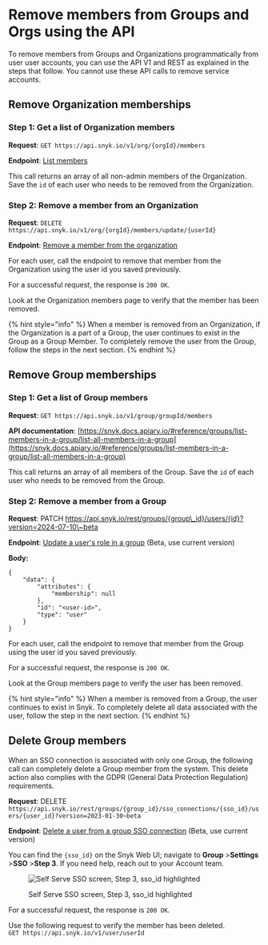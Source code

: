 # Remove members from Groups and Orgs using the API

To remove members from Groups and Organizations programmatically from user user accounts, you can use the API V1 and REST as explained in the steps that follow. You cannot use these API calls to remove service accounts.

## Remove Organization memberships

### Step 1: Get a list of Organization members

**Request**: `GET https://api.snyk.io/v1/org/{orgId}/members`

**Endpoint**: [List members](../../snyk-api/reference/organizations-v1.md#org-orgid-members)

This call returns an array of all non-admin members of the Organization. Save the `id` of each user who needs to be removed from the Organization.

### Step 2: Remove a member from an Organization

**Request**: `DELETE https://api.snyk.io/v1/org/{orgId}/members/update/{userId}`

**Endpoint**: [Remove a member from the organization](../../snyk-api/reference/organizations-v1.md#org-orgid-members-userid-1)

For each user, call the endpoint to remove that member from the Organization using the user id you saved previously.

For a successful request, the response is `200 OK`.

Look at the Organization members page to verify that the member has been removed.

{% hint style="info" %}
When a member is removed from an Organization, if the Organization is a part of a Group, the user continues to exist in the Group as a Group Member. To completely remove the user from the Group, follow the steps in the next section.
{% endhint %}

## Remove Group memberships

### Step 1: Get a list of Group members

**Request**: `GET https://api.snyk.io/v1/group/groupId/members`

**API documentation**: [https://snyk.docs.apiary.io/#reference/groups/list-members-in-a-group/list-all-members-in-a-group](https://snyk.docs.apiary.io/#reference/groups/list-members-in-a-group/list-all-members-in-a-group)

This call returns an array of all members of the Group. Save the `id` of each user who needs to be removed from the Group.

### Step 2: Remove a member from a Group

**Request**: PATCH https://api.snyk.io/rest/groups/{group\_id}/users/{id}?version=2024-07-10\~beta

**Endpoint**: [Update a user's role in a group](https://apidocs.snyk.io/?version=2024-08-15%7Ebeta&\_gl=1\*191l4f9\*\_gcl\_aw\*R0NMLjE3MjE0MDU5NzcuQ2p3S0NBanduZWkwQmhCLUVpd0FBMnh1QmlwWlhrR2JvVy16SGJLb0hGZDk4SU80TlprcGMtcjM4bk8yOXpFMXZFRUJVbHY1LWdnVm1Cb0NHY2dRQXZEX0J3RQ..\*\_ga\*MTM5MDkzOTgyMC4xNzA0NzI3Nzk5\*\_ga\_X9SH3KP7B4\*MTcyMjI3NzI0OS40ODAuMS4xNzIyMjc5MjIxLjQ2LjAuMA..#patch-/groups/-group\_id-/users/-id-) (Beta, use current version)

**Body:**

```postman_json
{
    "data": {
        "attributes": {
            "membership": null
        },
        "id": "<user-id>",
        "type": "user"
    }
}
```

For each user, call the endpoint to remove that member from the Group using the user id you saved previously.

For a successful request, the response is `200 OK`.

Look at the Group members page to verify the user has been removed.

{% hint style="info" %}
When a member is removed from a Group, the user continues to exist in Snyk. To completely delete all data associated with the user, follow the step in the next section.
{% endhint %}

## Delete Group members

When an SSO connection is associated with only one Group, the following call can completely delete a Group member from the system. This delete action also complies with the GDPR (General Data Protection Regulation) requirements.

**Request**: DELETE `https://api.snyk.io/rest/groups/{group_id}/sso_connections/{sso_id}/users/{user_id}?version=2023-01-30~beta`

**Endpoint**: [Delete a user from a group SSO connection](https://apidocs.snyk.io/?version=2024-08-15%7Ebeta#delete-/groups/-group\_id-/sso\_connections/-sso\_id-/users/-user\_id-) (Beta, use current version)

You can find the `{sso_id}` on the Snyk Web UI; navigate to **Group** >**Settings** >**SSO** >**Step 3**. If you need help, reach out to your Account team.

<figure><img src="../../.gitbook/assets/Screenshot 2023-02-22 at 10.27.19.png" alt="Self Serve SSO screen, Step 3, sso_id highlighted"><figcaption><p>Self Serve SSO screen, Step 3, sso_id highlighted</p></figcaption></figure>

For a successful request, the response is `200 OK`.

Use the following request to verify the member has been deleted.\
`GET https://api.snyk.io/v1/user/userId`
